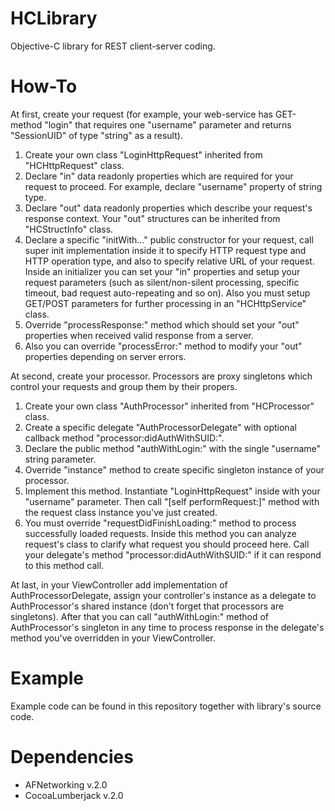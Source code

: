 HCLibrary
=========

Objective-C library for REST client-server coding.


How-To
=========
At first, create your request (for example, your web-service has GET-method "login" that requires one "username" parameter and returns "SessionUID" of type "string" as a result).
1. Create your own class "LoginHttpRequest" inherited from "HCHttpRequest" class.
2. Declare "in" data readonly properties which are required for your request to proceed. For example, declare "username" property of string type.
3. Declare "out" data readonly properties which describe your request's response context. Your "out" structures can be inherited from "HCStructInfo" class.
4. Declare a specific "initWith..." public constructor for your request, call super init implementation inside it to specify HTTP request type and HTTP operation type, and also to specify relative URL of your request. Inside an initializer you can set your "in" properties and setup your request parameters (such as silent/non-silent processing, specific timeout, bad request auto-repeating and so on). Also you must setup GET/POST parameters for further processing in an "HCHttpService" class.
5. Override "processResponse:" method which should set your "out" properties when received valid response from a server.
6. Also you can override "processError:" method to modify your "out" properties depending on server errors.

At second, create your processor. Processors are proxy singletons which control your requests and group them by their propers.
1. Create your own class "AuthProcessor" inherited from "HCProcessor" class.
2. Create a specific delegate "AuthProcessorDelegate" with optional callback method "processor:didAuthWithSUID:".
3. Declare the public method "authWithLogin:" with the single "username" string parameter.
4. Override "instance" method to create specific singleton instance of your processor.
5. Implement this method. Instantiate "LoginHttpRequest" inside with your "username" parameter. Then call "[self performRequest:]" method with the request class instance you've just created.
6. You must override "requestDidFinishLoading:" method to process successfully loaded requests. Inside this method you can analyze request's class to clarify what request you should proceed here. Call your delegate's method "processor:didAuthWithSUID:" if it can respond to this method call.

At last, in your ViewController add implementation of AuthProcessorDelegate, assign your controller's instance as a delegate to AuthProcessor's shared instance (don't forget that processors are singletons). After that you can call "authWithLogin:" method of AuthProcessor's singleton in any time to process response in the delegate's method you've overridden in your ViewController.


Example
=========
Example code can be found in this repository together with library's source code.


Dependencies
=========
- AFNetworking v.2.0
- CocoaLumberjack v.2.0
